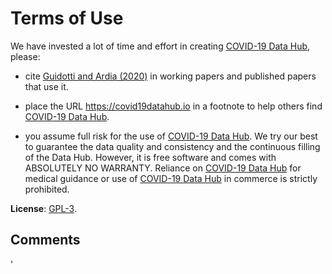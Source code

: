 # Terms of Use

We have invested a lot of time and effort in creating [COVID-19 Data Hub](https://covid19datahub.io/), please: 

- cite [Guidotti and Ardia (2020)](https://doi.org/10.21105/joss.02376) in working papers and published papers that use it.

- place the URL https://covid19datahub.io in a footnote to help others find [COVID-19 Data Hub](https://covid19datahub.io/).

- you assume full risk for the use of [COVID-19 Data Hub](https://covid19datahub.io/). We try our best to guarantee the data quality and consistency and the continuous filling of the Data Hub. However, it is free software and comes with ABSOLUTELY NO WARRANTY. Reliance on [COVID-19 Data Hub](https://covid19datahub.io/) for medical guidance or use of [COVID-19 Data Hub](https://covid19datahub.io/) in commerce is strictly prohibited.

**License**: [GPL-3](https://www.r-project.org/Licenses/GPL-3).

## Comments

<div class="utterances"></div>
<script src="https://utteranc.es/client.js"
        repo="covid19datahub/COVID19"
        issue-term="pathname"
        theme="github-light"
        crossorigin="anonymous"
        async>
</script>
'